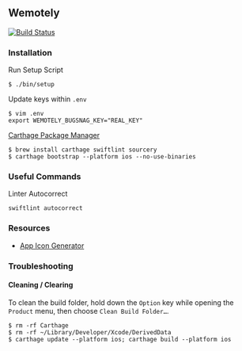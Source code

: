 ## Wemotely

[![Build Status](https://www.bitrise.io/app/d6336a05ac3d18e8/status.svg?token=NbiHC7raPaifR6JzVza_fA)](https://www.bitrise.io/app/d6336a05ac3d18e8)

### Installation

Run Setup Script

```
$ ./bin/setup
```

Update keys within `.env`

```
$ vim .env
export WEMOTELY_BUGSNAG_KEY="REAL_KEY"
```

[Carthage Package Manager](https://github.com/Carthage/Carthage)

```
$ brew install carthage swiftlint sourcery
$ carthage bootstrap --platform ios --no-use-binaries
```

### Useful Commands

Linter Autocorrect

```
swiftlint autocorrect
```

### Resources

* [App Icon Generator](http://appicon.co)

### Troubleshooting

#### Cleaning / Clearing

To clean the build folder, hold down the `Option` key while opening the `Product` menu, then choose `Clean Build Folder…`.

```
$ rm -rf Carthage
$ rm -rf ~/Library/Developer/Xcode/DerivedData
$ carthage update --platform ios; carthage build --platform ios
```


